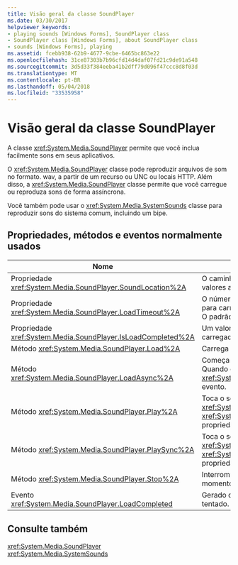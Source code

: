 ```yaml
---
title: Visão geral da classe SoundPlayer
ms.date: 03/30/2017
helpviewer_keywords:
- playing sounds [Windows Forms], SoundPlayer class
- SoundPlayer class [Windows Forms], about SoundPlayer class
- sounds [Windows Forms], playing
ms.assetid: fcebb938-62b9-4677-9cbe-6465bc863e22
ms.openlocfilehash: 31ce87303b7b96cfd14d4daf07fd21c9de91a548
ms.sourcegitcommit: 3d5d33f384eeba41b2dff79d096f47ccc8d8f03d
ms.translationtype: MT
ms.contentlocale: pt-BR
ms.lasthandoff: 05/04/2018
ms.locfileid: "33535958"
---
```

# <a name="soundplayer-class-overview"></a>Visão geral da classe SoundPlayer
A classe <xref:System.Media.SoundPlayer> permite que você inclua facilmente sons em seus aplicativos.  
  
 O <xref:System.Media.SoundPlayer> classe pode reproduzir arquivos de som no formato. wav, a partir de um recurso ou UNC ou locais HTTP. Além disso, a <xref:System.Media.SoundPlayer> classe permite que você carregue ou reproduza sons de forma assíncrona.  
  
 Você também pode usar o <xref:System.Media.SystemSounds> classe para reproduzir sons do sistema comum, incluindo um bipe.  
  
## <a name="commonly-used-properties-methods-and-events"></a>Propriedades, métodos e eventos normalmente usados  
  
|Nome|Descrição|  
|----------|-----------------|  
|Propriedade <xref:System.Media.SoundPlayer.SoundLocation%2A>|O caminho do arquivo ou o endereço Web do som. Os valores aceitáveis podem ser HTTP ou UNC.|  
|Propriedade <xref:System.Media.SoundPlayer.LoadTimeout%2A>|O número de milissegundos que o programa irá esperar para carregar um som antes que ele gere uma exceção. O padrão é 10 segundos.|  
|Propriedade <xref:System.Media.SoundPlayer.IsLoadCompleted%2A>|Um valor booliano que indica se o som terminou de ser carregado.|  
|Método <xref:System.Media.SoundPlayer.Load%2A>|Carrega um som de forma síncrona.|  
|Método <xref:System.Media.SoundPlayer.LoadAsync%2A>|Começa a carregar um som de forma assíncrona. Quando o carregamento for concluído, ele gera o <xref:System.Media.SoundPlayer.OnLoadCompleted%2A> evento.|  
|Método <xref:System.Media.SoundPlayer.Play%2A>|Toca o som especificado no <xref:System.Media.SoundPlayer.SoundLocation%2A> ou <xref:System.Media.SoundPlayer.Stream%2A> propriedade em um novo thread.|  
|Método <xref:System.Media.SoundPlayer.PlaySync%2A>|Toca o som especificado no <xref:System.Media.SoundPlayer.SoundLocation%2A> ou <xref:System.Media.SoundPlayer.Stream%2A> propriedade no thread atual.|  
|Método <xref:System.Media.SoundPlayer.Stop%2A>|Interrompe qualquer som que está em reprodução no momento.|  
|Evento <xref:System.Media.SoundPlayer.LoadCompleted>|Gerado depois que o carregamento de um som é tentado.|  
  
## <a name="see-also"></a>Consulte também  
 <xref:System.Media.SoundPlayer>  
 <xref:System.Media.SystemSounds>
